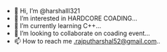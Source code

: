 - 👋 Hi, I’m @harshalll321
- 👀 I’m interested in HARDCORE COADING...
- 🌱 I’m currently learning C++...
- 💞️ I’m looking to collaborate on  coading event...
- 📫 How to reach me .rajputharshal52@gmail.com..

<!---
harshalll321/harshalll321 is a ✨ special ✨ repository because its `README.md` (this file) appears on your GitHub profile.
You can click the Preview link to take a look at your changes.
--->
